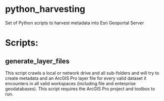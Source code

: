 # python_harvesting
Set of Python scripts to harvest metadata into Esri Geoportal Server

# Scripts:

## generate_layer_files

This script crawls a local or network drive and all sub-folders and will try to create metadata and an ArcGIS Pro layer file for every valid dataset it encounters in all valid workspaces (including file and enterprise geodatabases). This script requires the ArcGIS Pro project and toolbox to run.